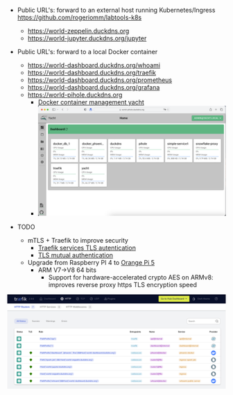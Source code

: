   * Public URL's: forward to an external host running Kubernetes/Ingress https://github.com/rogeriomm/labtools-k8s
      * https://world-zeppelin.duckdns.org
      * https://world-jupyter.duckdns.org/jupyter

   * Public URL's: forward to a local Docker container
      * https://world-dashboard.duckdns.org/whoami
      * https://world-dashboard.duckdns.org/traefik
      * https://world-dashboard.duckdns.org/prometheus
      * https://world-dashboard.duckdns.org/grafana
      * https://world-pihole.duckdns.org
         * [Docker container management yacht](https://yacht.sh)
         * ![alt text](docs/yacht-dashboard.png "YACHT dashboard")
      
   * TODO
      * mTLS + Traefik to improve security
         * [Traefik services TLS autentication](https://doc.traefik.io/traefik/routing/services/#certificates)
         * [TLS mutual authentication](https://en.wikipedia.org/wiki/Mutual_authentication#mTLS)
      * Upgrade from Raspberry PI 4 to [Orange Pi 5](http://www.orangepi.org/html/hardWare/computerAndMicrocontrollers/details/Orange-Pi-5.html)
         * ARM V7->V8 64 bits
            * Support for hardware-accelerated crypto AES on ARMv8: improves reverse proxy https TLS encryption speed

![alt text](docs/traefik-http-routers.png "Traefik HTTP Services screenshot")
